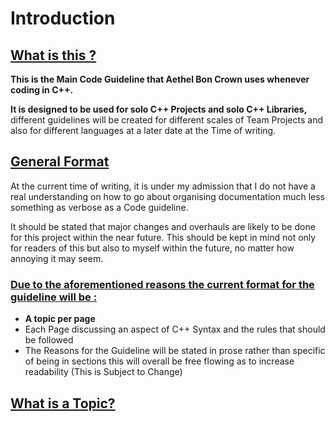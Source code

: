 # Introduction

## <u>What is this ?</u>

**This is the Main Code Guideline that Aethel Bon Crown uses whenever coding in C++.**

**It is designed to be used for solo C++ Projects and solo C++ Libraries,** different guidelines will be created for different scales of Team Projects and also for different languages at a later date at the Time of writing.  

## <u>General Format</u>

At the current time of writing, it is under my admission that I do not have a real understanding on how to go about organising documentation much less something as verbose as a Code guideline.

It should be stated that major changes and overhauls are likely to be done for this project within the near future.
This should be kept in mind not only for readers of this but also to myself within the future, no matter how annoying it may seem.

### <u>Due to the aforementioned reasons the current format for the guideline will be :</u>

- **A topic per page**
- Each Page discussing an aspect of C++ Syntax and the rules that should be followed 
- The Reasons for the Guideline will be stated in prose rather than specific of being in sections this will overall be free flowing as to increase readability (This is Subject to Change)

## <u>What is a Topic?</u>



